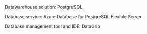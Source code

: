 Datawarehouse solution: PostgreSQL

Database service: Azure Database for PostgreSQL Flexible Server

Database management tool and IDE: DataGrip
